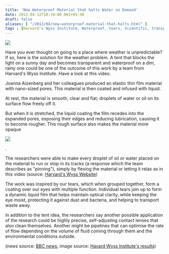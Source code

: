 ```yaml
---
title: 'New Waterproof Material that halts Water on Demand'
date: 2013-04-12T10:19:00.001+05:30
draft: false
aliases: [ "/2013/04/new-waterproof-material-that-halts.html" ]
tags : [Harvard's Wyss Institute, Waterproof, tears, Scientific, transparent, nano, slips, Opaque, Technology, contact lenses, pipelines]
---
```


[![](http://2.bp.blogspot.com/-InI4oPZ5dvA/UWeQk7Q8zuI/AAAAAAAAA0o/cL2llo5jDPk/s400/tentmat.jpg)](http://2.bp.blogspot.com/-InI4oPZ5dvA/UWeQk7Q8zuI/AAAAAAAAA0o/cL2llo5jDPk/s1600/tentmat.jpg)

  
Have you ever thought on going to a place where weather is unpredictable? If so, here is the solution for the weather problem. A tent that blocks the light on a sunny day and becomes transparent and waterproof on a dim, rainy one could be one of the outcome of this work by a team from Harvard's Wyss Institute. Have a look at this video.  
  

Joanna Aizenberg and her colleagues produced an elastic thin film material with nano-sized pores. This material is then coated and infused with liquid.  
  

At rest, the material is smooth, clear and flat; droplets of water or oil on its surface flow freely off it.

But when it is stretched, the liquid coating the film recedes into the expanded pores, exposing their edges and reducing lubrication, causing it to become rougher. This rough surface also makes the material more opaque  
  

[![](http://2.bp.blogspot.com/-G6yJgRUHRcs/UWeMwUv8vQI/AAAAAAAAA0Y/rCqZRZoFiQI/s640/tentt.jpg)](http://2.bp.blogspot.com/-G6yJgRUHRcs/UWeMwUv8vQI/AAAAAAAAA0Y/rCqZRZoFiQI/s1600/tentt.jpg)

.

The researchers were able to make every droplet of oil or water placed on the material to run or stop in its tracks (a response which the team describes as "pinning"), simply by flexing the material or letting it relax as in this video (source: [Harvard's Wyss Website](http://wyss.harvard.edu/viewpage/422/))  
  

  

The work was inspired by our tears, which when grouped together, form a coating over our eyes with multiple function. Individual tears join up to form a dynamic liquid film that helps maintain optical clarity, while keeping the eye moist, protecting it against dust and bacteria, and helping to transport waste away.  
  
  
  

In addition to the tent idea, the researchers say another possible application of the research could be highly precise, self-adjusting contact lenses that also clean themselves. Another might be pipelines that can optimise the rate of flow depending on the volume of fluid coming through them and the environmental conditions outside.  
  
(news source: [BBC news](http://www.bbc.co.uk/news/science-environment-22079600), image source: [Havard Wyss Institute's results](http://dx.doi.org/10.1038/nmat3598))